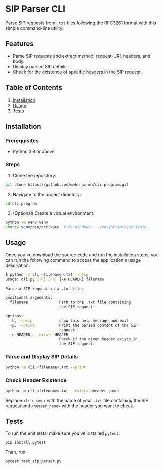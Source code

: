 # SIP Parser CLI

Parse SIP requests from `.txt` files following the RFC3261 format with this simple command-line utility.

## Features

- Parse SIP requests and extract method, request-URI, headers, and body.
- Display parsed SIP details.
- Check for the existence of specific headers in the SIP request.

## Table of Contents

1. [Installation](#installation)
2. [Usage](#usage)
3. [Tests](#tests)

## Installation

### Prerequisites

- Python 3.8 or above

### Steps

1. Clone the repository:

```bash
git clone https://github.com/mehrnaz-mh/cli-program.git
```

2. Navigate to the project directory:

```bash
cd cli-program
```

3. (Optional) Create a virtual environment:

```bash
python -m venv venv
source venv/bin/activate  # On Windows: .\venv\Scripts\activate
```

## Usage

Once you've download the source code and run the installation steps, you can run the following command to access the application's usage description:

```bash
$ python -m cli <filename>.txt --help
usage: cli.py [-h] [-p] [-e HEADER] filename

Parse a SIP request in a .txt file.

positional arguments:
  filename              Path to the .txt file containing
                        the SIP request.

options:
  -h, --help            show this help message and exit
  -p, --print           Print the parsed content of the SIP
                        request.
  -e HEADER, --exists HEADER
                        Check if the given header exists in
                        the SIP request.
```

### Parse and Display SIP Details

```bash
python -m cli <filename>.txt --print
```

### Check Header Existence

```bash
python -m cli <filename>.txt --exists <header_name>
```

Replace `<filename>` with the name of your `.txt` file containing the SIP request and `<header_name>` with the header you want to check.

## Tests

To run the unit tests, make sure you've installed `pytest`:

```bash
pip install pytest
```

Then, run:

```bash
pytest test_sip_parser.py
```
